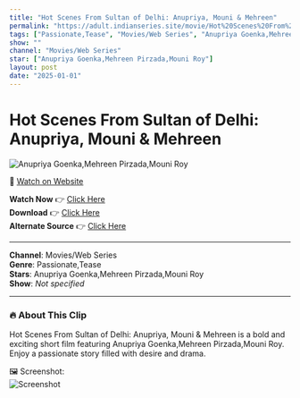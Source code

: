 ```yaml
---
title: "Hot Scenes From Sultan of Delhi: Anupriya, Mouni & Mehreen"
permalink: "https://adult.indianseries.site/movie/Hot%20Scenes%20From%20Sultan%20of%20Delhi%3A%20Anupriya%2C%20Mouni%20%26%20Mehreen"
tags: ["Passionate,Tease", "Movies/Web Series", "Anupriya Goenka,Mehreen Pirzada,Mouni Roy"]
show: ""
channel: "Movies/Web Series"
star: ["Anupriya Goenka,Mehreen Pirzada,Mouni Roy"]
layout: post
date: "2025-01-01"
---
```


# Hot Scenes From Sultan of Delhi: Anupriya, Mouni & Mehreen

![Anupriya Goenka,Mehreen Pirzada,Mouni Roy](https://shorts.desisins.com/wp-content/uploads/2023/10/Anupriya-Sultan-DesiSins.com_.jpg)

🔗 [Watch on Website](https://adult.indianseries.site/movie/Hot%20Scenes%20From%20Sultan%20of%20Delhi%3A%20Anupriya%2C%20Mouni%20%26%20Mehreen)

**Watch Now** 👉 [Click Here](https://adult.indianseries.site/movie/Hot%20Scenes%20From%20Sultan%20of%20Delhi%3A%20Anupriya%2C%20Mouni%20%26%20Mehreen)  
**Download** 👉 [Click Here](https://adult.indianseries.site/movie/Hot%20Scenes%20From%20Sultan%20of%20Delhi%3A%20Anupriya%2C%20Mouni%20%26%20Mehreen)  
**Alternate Source** 👉 [Click Here](https://adult.indianseries.site/movie/Hot%20Scenes%20From%20Sultan%20of%20Delhi%3A%20Anupriya%2C%20Mouni%20%26%20Mehreen)

---

**Channel**: Movies/Web Series  
**Genre**: Passionate,Tease  
**Stars**: Anupriya Goenka,Mehreen Pirzada,Mouni Roy  
**Show**: *Not specified*

---

### 🔥 About This Clip

Hot Scenes From Sultan of Delhi: Anupriya, Mouni & Mehreen is a bold and exciting short film featuring Anupriya Goenka,Mehreen Pirzada,Mouni Roy. Enjoy a passionate story filled with desire and drama.
 
🖼️ Screenshot:  
![Screenshot](https://shorts.desisins.com/wp-content/uploads/2023/10/Anupriya-Sultan-DesiSins.com_.jpg)
